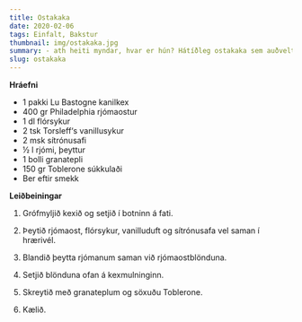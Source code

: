 ```yaml
---
title: Ostakaka
date: 2020-02-06
tags: Einfalt, Bakstur
thumbnail: img/ostakaka.jpg
summary: - ath heiti myndar, hvar er hún? Hátíðleg ostakaka sem auðvelt er að gera.
slug: ostakaka 
---
```


__Hráefni__

+ 1 pakki Lu Bastogne kanilkex
+ 400 gr Philadelphia rjómaostur
+ 1 dl flórsykur
+ 2 tsk Torsleff‘s vanillusykur
+ 2 msk sítrónusafi
+ ½ l rjómi, þeyttur
+ 1 bolli granatepli
+ 150 gr Toblerone súkkulaði
+ Ber eftir smekk

__Leiðbeiningar__

1. Grófmyljið kexið og setjið í botninn á fati.

2. Þeytið rjómaost, flórsykur, vanilluduft og sítrónusafa vel saman í hrærivél.

3. Blandið þeytta rjómanum saman við rjómaostblönduna.

4. Setjið blönduna ofan á kexmulninginn.

5. Skreytið með granateplum og söxuðu Toblerone.

6. Kælið.